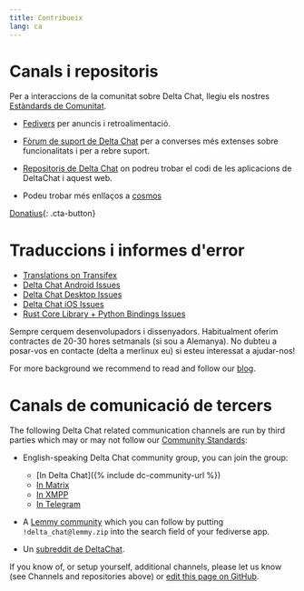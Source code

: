 ```yaml
---
title: Contribueix
lang: ca
---
```


# Canals i repositoris

Per a interaccions de la comunitat sobre Delta Chat, llegiu els nostres [Estàndards de Comunitat](community-standards).

- [Fedivers](https://chaos.social/web/@delta) per anuncis i retroalimentació.

- [Fòrum de suport de Delta Chat](https://support.delta.chat) per a converses més extenses
  sobre funcionalitats i per a rebre suport.

- [Repositoris de Delta Chat](https://github.com/deltachat/) on podreu
  trobar el codi de les aplicacions de DeltaChat i aquest web.

- Podeu trobar més enllaços a [cosmos](https://cosmos.delta.chat)

[Donatius](donate){: .cta-button}

# Traduccions i informes d'error

- [Translations on Transifex](https://explore.transifex.com/delta-chat/)
- [Delta Chat Android Issues](https://github.com/deltachat/deltachat-android/issues)
- [Delta Chat Desktop Issues](https://github.com/deltachat/deltachat-desktop/issues)
- [Delta Chat iOS Issues](https://github.com/deltachat/deltachat-ios/issues)
- [Rust Core Library + Python Bindings Issues](https://github.com/deltachat/deltachat-core-rust/issues)

Sempre cerquem desenvolupadors i dissenyadors.
Habitualment oferim contractes de 20-30 hores setmanals (si sou a Alemanya).
No dubteu a posar-vos en contacte (delta a merlinux eu)
si esteu interessat a ajudar-nos!

For more background we recommend to read and follow our [blog](https://delta.chat/en/blog).


# Canals de comunicació de tercers

The following Delta Chat related communication channels are run by third parties
which may or may not follow our [Community Standards](community-standards): 

- English-speaking Delta Chat community group, you can join the group:
  * [In Delta Chat]({% include dc-community-url %})
  * [In Matrix](https://matrix.to/#/#Delta.Chat:matrix.org)
  * [In XMPP](xmpp:deltachat-en@chat.disroot.org?join)
  * [In Telegram](https://t.me/deltachat_community)

- A [Lemmy community](https://lemmy.zip/c/delta_chat)
  which you can follow by putting `!delta_chat@lemmy.zip` 
  into the search field of your fediverse app.

- Un [subreddit de DeltaChat](https://old.reddit.com/r/DeltaChat/).

If you know of, or setup yourself, additional channels,
please let us know (see Channels and repositories above)
or [edit this page on GitHub](https://github.com/deltachat/deltachat-pages/edit/master/en/contribute.md).
